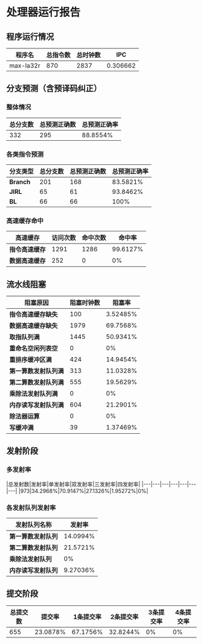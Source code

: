 # 处理器运行报告
## 程序运行情况
|程序名|总指令数|总时钟数|IPC|
|---|---|---|---|
|max-la32r|870|2837|0.306662|

## 分支预测（含预译码纠正）
### 整体情况
|总分支数|总预测正确数|总预测正确率|
|---|---|---|
|332|295|88.8554%|

### 各类指令预测
|分支类型|总分支数|总预测正确数|总预测正确率|
|---|---|---|---|
|**Branch**| 201 | 168 | 83.5821%|
|**JIRL**| 65 | 61 | 93.8462%|
|**BL**| 66 | 66 | 100%|

### 高速缓存命中
|高速缓存|访问次数|命中次数|命中率|
|---|---|---|---|
|**指令高速缓存**| 1291 | 1286 | 99.6127%|
|**数据高速缓存**| 252 | 0 | 0%|
## 流水线阻塞
|阻塞原因|阻塞时钟数|阻塞率|
|---|---|---|
|**指令高速缓存缺失**| 100 | 3.52485%|
|**数据高速缓存缺失**| 1979 | 69.7568%|
|**取指队列满**| 1445 | 50.9341%|
|**重命名空闲列表空**|0 | 0%|
|**重排序缓冲区满**|424 | 14.9454%|
|**第一算数发射队列满**|313 | 11.0328%|
|**第二算数发射队列满**|555 | 19.5629%|
|**乘除法发射队列满**|0 | 0%|
|**内存读写发射队列满**|604 | 21.2901%|
|**除法器运算**|0 | 0%|
|**写缓冲满**|39 | 1.37469%|

## 发射阶段
### 多发射率
|总发射数|发射率|单发射率|双发射率|三发射率|四发射率|
|---|---|---|---|---|---|---|
|973|34.2968%|70.9147%|27.1326%|1.95272%|0%|

### 各发射队列发射率
|发射队列名称|发射率|
|---|---|
|**第一算数发射队列**|14.0994%|
|**第二算数发射队列**|21.5721%|
|**乘除法发射队列**|0%|
|**内存读写发射队列**|9.27036%|

## 提交阶段
|总提交数|提交率|1条提交率|2条提交率|3条提交率|4条提交率|
|---|---|---|---|---|---|
|655|23.0878%|67.1756%|32.8244%|0%|0%|
